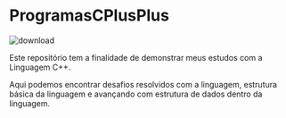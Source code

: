 # ProgramasCPlusPlus
![download](https://user-images.githubusercontent.com/65193596/126848927-aef38a62-73e5-407e-8037-d026825a56d2.jpg)

Este repositório tem a finalidade de demonstrar meus estudos com a Linguagem C++.

Aqui podemos encontrar desafios resolvidos com a linguagem, estrutura básica da linguagem e avançando com estrutura de dados dentro da linguagem.
